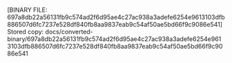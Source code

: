 [BINARY FILE: 697a8db22a56131fb9c574ad2f6d95ae4c27ac938a3adefe6254e9613103dfb886507d6fc7237e528df840fb8aa9837eab9c54af50ae5bd66f9c9086e541]
Stored copy: docs/converted-binary/697a8db22a56131fb9c574ad2f6d95ae4c27ac938a3adefe6254e9613103dfb886507d6fc7237e528df840fb8aa9837eab9c54af50ae5bd66f9c9086e541
